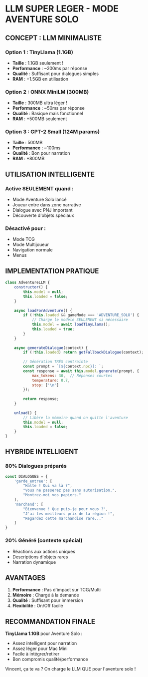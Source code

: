 # LLM SUPER LEGER - MODE AVENTURE SOLO

## CONCEPT : LLM MINIMALISTE

### Option 1 : TinyLlama (1.1GB)
- **Taille** : 1.1GB seulement !
- **Performance** : ~200ms par réponse
- **Qualité** : Suffisant pour dialogues simples
- **RAM** : +1.5GB en utilisation

### Option 2 : ONNX MiniLM (300MB) 
- **Taille** : 300MB ultra léger !
- **Performance** : ~50ms par réponse
- **Qualité** : Basique mais fonctionnel
- **RAM** : +500MB seulement

### Option 3 : GPT-2 Small (124M params)
- **Taille** : 500MB
- **Performance** : ~100ms
- **Qualité** : Bon pour narration
- **RAM** : +800MB

## UTILISATION INTELLIGENTE

### Active SEULEMENT quand :
- Mode Aventure Solo lancé
- Joueur entre dans zone narrative
- Dialogue avec PNJ important
- Découverte d'objets spéciaux

### Désactivé pour :
- Mode TCG
- Mode Multijoueur  
- Navigation normale
- Menus

## IMPLEMENTATION PRATIQUE

```javascript
class AdventureLLM {
    constructor() {
        this.model = null;
        this.loaded = false;
    }
    
    async loadForAdventure() {
        if (!this.loaded && gameMode === 'ADVENTURE_SOLO') {
            // Charge le modèle SEULEMENT si nécessaire
            this.model = await loadTinyLlama();
            this.loaded = true;
        }
    }
    
    async generateDialogue(context) {
        if (!this.loaded) return getFallbackDialogue(context);
        
        // Génération TRÈS contrainte
        const prompt = `[${context.npc}]: `;
        const response = await this.model.generate(prompt, {
            max_tokens: 30,  // Réponses courtes
            temperature: 0.7,
            stop: ['\n']
        });
        
        return response;
    }
    
    unload() {
        // Libère la mémoire quand on quitte l'aventure
        this.model = null;
        this.loaded = false;
    }
}
```

## HYBRIDE INTELLIGENT

### 80% Dialogues préparés
```javascript
const DIALOGUES = {
    'garde_entree': [
        "Halte ! Qui va là ?",
        "Vous ne passerez pas sans autorisation.",
        "Montrez-moi vos papiers."
    ],
    'marchand': [
        "Bienvenue ! Que puis-je pour vous ?",
        "J'ai les meilleurs prix de la région !",
        "Regardez cette marchandise rare..."
    ]
}
```

### 20% Généré (contexte spécial)
- Réactions aux actions uniques
- Descriptions d'objets rares
- Narration dynamique

## AVANTAGES

1. **Performance** : Pas d'impact sur TCG/Multi
2. **Mémoire** : Chargé à la demande
3. **Qualité** : Suffisant pour immersion
4. **Flexibilité** : On/Off facile

## RECOMMANDATION FINALE

**TinyLlama 1.1GB** pour Aventure Solo :
- Assez intelligent pour narration
- Assez léger pour Mac Mini
- Facile à intégrer/retirer
- Bon compromis qualité/performance

Vincent, ça te va ? On charge le LLM QUE pour l'aventure solo !